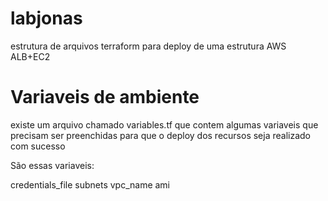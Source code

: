 # labjonas
estrutura de arquivos terraform para deploy de uma estrutura AWS ALB+EC2

# Variaveis de ambiente

existe um arquivo chamado variables.tf que contem algumas variaveis que precisam ser preenchidas para que o deploy dos recursos seja realizado com sucesso

São essas variaveis:

credentials_file
subnets
vpc_name
ami
